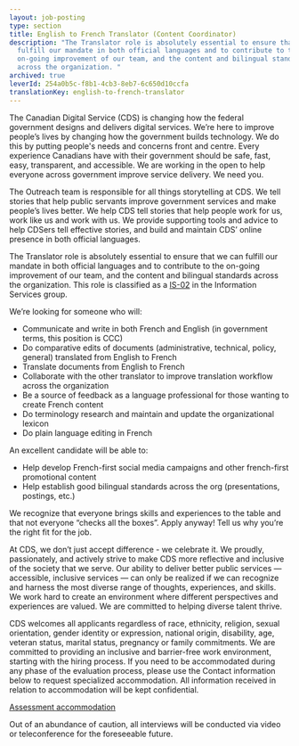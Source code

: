 ```yaml
---
layout: job-posting
type: section
title: English to French Translator (Content Coordinator)
description: "The Translator role is absolutely essential to ensure that we can
  fulfill our mandate in both official languages and to contribute to the
  on-going improvement of our team, and the content and bilingual standards
  across the organization. "
archived: true
leverId: 254a0b5c-f8b1-4cb3-8eb7-6c650d10ccfa
translationKey: english-to-french-translator
---
```

The Canadian Digital Service (CDS) is changing how the federal government designs and delivers digital services. We’re here to improve people’s lives by changing how the government builds technology. We do this by putting people's needs and concerns front and centre. Every experience Canadians have with their government should be safe, fast, easy, transparent, and accessible. We are working in the open to help everyone across government improve service delivery. We need you.

The Outreach team is responsible for all things storytelling at CDS. We tell stories that help public servants improve government services and make people’s lives better. We help CDS tell stories that help people work for us, work like us and work with us. We provide supporting tools and advice to help CDSers tell effective stories, and build and maintain CDS’ online presence in both official languages.

The Translator role is absolutely essential to ensure that we can fulfill our mandate in both official languages and to contribute to the on-going improvement of our team, and the content and bilingual standards across the organization. This role is classified as a [IS-02](https://www.tbs-sct.gc.ca/agreements-conventions/view-visualiser-eng.aspx?id=15#toc993929944) in the Information Services group.

We’re looking for someone who will:

* Communicate and write in both French and English (in government terms, this position is CCC)
* Do comparative edits of documents (administrative, technical, policy, general) translated from English to French
* Translate documents from English to French
* Collaborate with the other translator to improve translation workflow across the organization
* Be a source of feedback as a language professional for those wanting to create French content
* Do terminology research and maintain and update the organizational lexicon
* Do plain language editing in French

An excellent candidate will be able to:

* Help develop French-first social media campaigns and other french-first promotional content
* Help establish good bilingual standards across the org (presentations, postings, etc.)

We recognize that everyone brings skills and experiences to the table and that not everyone “checks all the boxes”. Apply anyway! Tell us why you’re the right fit for the job.

At CDS, we don’t just accept difference - we celebrate it. We proudly, passionately, and actively strive to make CDS more reflective and inclusive of the society that we serve. Our ability to deliver better public services — accessible, inclusive services — can only be realized if we can recognize and harness the most diverse range of thoughts, experiences, and skills. We work hard to create an environment where different perspectives and experiences are valued. We are committed to helping diverse talent thrive.

CDS welcomes all applicants regardless of race, ethnicity, religion, sexual orientation, gender identity or expression, national origin, disability, age, veteran status, marital status, pregnancy or family commitments. We are committed to providing an inclusive and barrier-free work environment, starting with the hiring process. If you need to be accommodated during any phase of the evaluation process, please use the Contact information below to request specialized accommodation. All information received in relation to accommodation will be kept confidential.

[Assessment accommodation](https://www.canada.ca/en/public-service-commission/services/assessment-accommodation-page.html)

Out of an abundance of caution, all interviews will be conducted via video or teleconference for the foreseeable future.